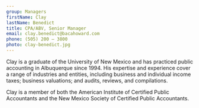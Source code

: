 ```yaml
---
group: Managers
firstName: Clay
lastName: Benedict
title: CPA/ABV, Senior Manager
email: clay.benedict@bacahoward.com
phone: (505) 200 – 3800
photo: clay-benedict.jpg
---
```


Clay is a graduate of the University of New Mexico and has practiced public accounting in Albuquerque since 1994. His expertise and experience cover a range of industries and entities, including business and individual income taxes; business valuations; and audits, reviews, and compilations.

Clay is a member of both the American Institute of Certified Public Accountants and the New Mexico Society of Certified Public Accountants.